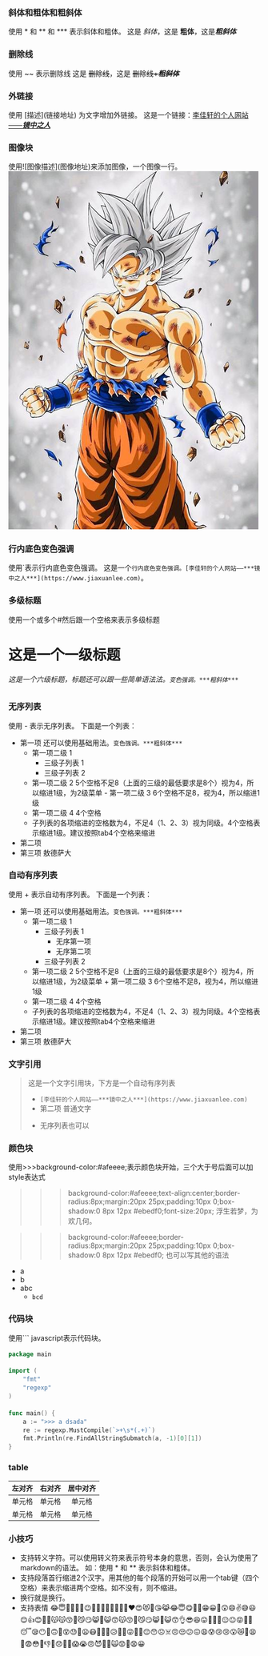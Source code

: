 ### 斜体和粗体和粗斜体
使用 \* 和 \*\* 和 \*\*\* 表示斜体和粗体。
这是 *斜体*，这是 **粗体**，这是***粗斜体***

### 删除线
使用 \~\~ 表示删除线
这是 ~~删除线~~，这是 ~~删除线+***粗斜体***~~

### 外链接
使用 \[描述](链接地址) 为文字增加外链接。
这是一个链接：[李佳轩的个人网站——***镜中之人***](https://www.jiaxuanlee.com)

### 图像块
使用\!\[图像描述](图像地址)来添加图像，一个图像一行。
![`这里可以使用其他***语法***`](./img.jpeg)

### 行内底色变色强调
使用\`表示行内底色变色强调。
这是一个`行内底色变色强调。[李佳轩的个人网站——***镜中之人***](https://www.jiaxuanlee.com)`。

### 多级标题
使用一个或多个#然后跟一个空格来表示多级标题

# 这是一个一级标题
###### 这是一个六级标题，标题还可以跟一些简单语法法。`变色强调。***粗斜体***`

### 无序列表
使用 \- 表示无序列表。
下面是一个列表：
- 第一项 还可以使用基础用法。`变色强调。***粗斜体***`
    - 第一项二级 1
        - 三级子列表 1
        - 三级子列表 2
     - 第一项二级 2 5个空格不足8（上面的三级的最低要求是8个）视为4，所以缩进1级，为2级菜单
      - 第一项二级 3 6个空格不足8，视为4，所以缩进1级
    - 第一项二级 4 4个空格
    - 子列表的各项缩进的空格数为4，不足4（1、2、3）视为同级。4个空格表示缩进1级。建议按照tab4个空格来缩进
- 第二项
- 第三项
敖德萨大

### 自动有序列表
使用 \+ 表示自动有序列表。
下面是一个列表：
+ 第一项 还可以使用基础用法。`变色强调。***粗斜体***`
    + 第一项二级 1
        + 三级子列表 1
            - 无序第一项
            - 无序第二项
        + 三级子列表 2
     + 第一项二级 2 5个空格不足8（上面的三级的最低要求是8个）视为4，所以缩进1级，为2级菜单
      + 第一项二级 3 6个空格不足8，视为4，所以缩进1级
    + 第一项二级 4 4个空格
    + 子列表的各项缩进的空格数为4，不足4（1、2、3）视为同级。4个空格表示缩进1级。建议按照tab4个空格来缩进
+ 第二项
+ 第三项
敖德萨大

### 文字引用
> 这是一个文字引用块，下方是一个自动有序列表
> + `[李佳轩的个人网站——***镜中之人***](https://www.jiaxuanlee.com)`
> + 第二项
> 普通文字
> - 无序列表也可以

### 颜色块
使用>>>background-color:#afeeee;表示颜色块开始，三个大于号后面可以加style表达式
>>>background-color:#afeeee;text-align:center;border-radius:8px;margin:20px 25px;padding:10px 0;box-shadow:0 8px 12px #ebedf0;font-size:20px;
浮生若梦，为欢几何。
>>>

>>>background-color:#afeeee;border-radius:8px;margin:20px 25px;padding:10px 0;box-shadow:0 8px 12px #ebedf0;
也可以写其他的语法
+ a
+ b
+ abc
    + `bcd`
>>>

### 代码块
使用\``` javascript表示代码块。
```go
package main

import (
	"fmt"
	"regexp"
)

func main() {
	a := ">>> a dsada"
	re := regexp.MustCompile(`>+\s*(.+)`)
	fmt.Println(re.FindAllStringSubmatch(a, -1)[0][1])
}
```

### table
| 左对齐 | 右对齐 | 居中对齐 |
| :-----| ----: | :----: |
| 单元格 | 单元格 | 单元格 |
| 单元格 | 单元格 | 单元格 |

### 小技巧
+ 支持转义字符。可以使用转义符来表示符号本身的意思，否则，会认为使用了markdown的语法。
    如：使用 \* 和 \*\* 表示斜体和粗体。
+ 支持段落首行缩进2个汉字。用其他的每个段落的开始可以用一个tab键（四个空格）来表示缩进两个空格。如不没有，则不缩进。
+ 换行就是换行。
+ 支持表情 😂😇🙌💚💛👏😉💝💙💘💞💕💯🖤💜❤️😍😻💓😘😹😂😇😋💗💖😁😀🤞😲😄✌️😅😃😌👍😊🤗💋😽😽😚🤠😼😏😸👄😺😙😽😚🤠😼😏😸👄😺😙👌😎😆😛🙏🤝🤤😑😐😝🤑🙂😴😪😶🤡🙃😤😵😓👊😦😷🤐🤔🙄😥👻🤓😜🤒🙁😔😯☹️☠️😣😒😕😖😩😰😢😢😮😿🤧😫🤥😨😳💀👎😬😞🤕🤢😱😭😠😈👿💩🙀😟💔😧😀
